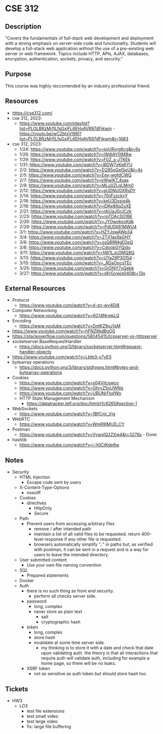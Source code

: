 
# CSE 312

## Description
"Covers the fundamentals of full-stack web development and deployment with a strong emphasis on server-side code and functionality. Students will develop a full-stack web application without the use of a pre-existing web server or web framework. Topics include HTTP, APIs, AJAX, databases, encryption, authentication, sockets, privacy, and security."

## Purpose
This course was highly reccomended by an industry professional friend. 

## Resources
- https://cse312.com/
- cse 312, 2023: 
    - https://www.youtube.com/playlist?list=PLOLBRzMrfILfsGxjFL6EHvAVR97dFjkwm - https://youtu.be/wCZbtxVI96I?list=PLOLBRzMrfILfsGxjFL6EHvAVR97dFjkwm&t=1683
- cse 312, 2023:
    - 1/24: https://www.youtube.com/watch?v=jpjURvrgKcg&t=6s
    - 1/26: https://www.youtube.com/watch?v=jWdIAY0IM8w
    - 1/29: https://www.youtube.com/watch?v=F0Z_s-JTKEk
    - 1/31: https://www.youtube.com/watch?v=l8DW7xKq6YU
    - 2/2: https://www.youtube.com/watch?v=EQ95oGeISeU&t=4s
    - 2/5: https://www.youtube.com/watch?v=Eey-wgfdCWQ
    - 2/7: https://www.youtube.com/watch?v=kWwlK7_4uas
    - 2/9: https://www.youtube.com/watch?v=MLu0ZLqLMm0 
    - 2/12: https://www.youtube.com/watch?v=pUDNUGXRsDY
    - 2/14: https://www.youtube.com/watch?v=70jiFzzckyY 
    - 2/16: https://www.youtube.com/watch?v=keU3Dssig4k 
    - 2/19: https://www.youtube.com/watch?v=jDKe86qZuXE 
    - 2/21: https://www.youtube.com/watch?v=nbUaJGrJCzk 
    - 2/23: https://www.youtube.com/watch?v=rpTDAcSG1BE 
    - 2/26: https://www.youtube.com/watch?v=JYOwokooKdk 
    - 2/28: https://www.youtube.com/watch?v=PdU0X81MWU4 
    - 3/1: https://www.youtube.com/watch?v=HZYJgwAWp34 
    - 3/4: https://www.youtube.com/watch?v=2TX1ax9aGHY 
    - 3/6: https://www.youtube.com/watch?v=zsQRRMgEDeQ  
    - 3/8: https://www.youtube.com/watch?v=CdoobGYQido 
    - 3/11: https://www.youtube.com/watch?v=hW1LJcGMQ8Q 
    - 3/13: https://www.youtube.com/watch?v=UYa29P30154 - 
    - 3/15: https://www.youtube.com/watch?v=_RDaOpcsTEc
    - 3/25: https://www.youtube.com/watch?v=GrDNY7yQebk
    - 3/27: https://www.youtube.com/watch?v=sKrGywjq040&t=13s

## External Resources
- Protocol
    - https://www.youtube.com/watch?v=d-zn-wv4Di8
- Computer Networking
    - https://www.youtube.com/watch?v=6G14NrjekLQ
- Encoding
    - https://www.youtube.com/watch?v=DntKZ9xJ1sM
- https://www.youtube.com/watch?v=hFNZ6kdBgO0
- https://stackoverflow.com/questions/58045415/tcpserver-vs-httpserver
- socketserver.BaseRequestHandler
    - https://docs.python.org/3/library/socketserver.html#request-handler-objects 
- https://www.youtube.com/watch?v=Lbfe3-v7yE0
- bytearray operations
    - https://docs.python.org/3/library/stdtypes.html#bytes-and-bytearray-operations 
- Cookies 
    - https://www.youtube.com/watch?v=s04Vjlcgwco  
    - https://www.youtube.com/watch?v=GhrvZ5nUWNg 
    - https://www.youtube.com/watch?v=UBUNrFtufWo 
    - HTTP State Management Mechanism
        - https://datatracker.ietf.org/doc/html/rfc6265#section-1 
- WebSockets
    - https://www.youtube.com/watch?v=1BfCnjr_Vjg
- WebRTC
    - https://www.youtube.com/watch?v=WmR9IMUD_CY
- Postman
    - https://www.youtube.com/watch?v=VywxIQ2ZXw4&t=3278s - Done
- hashlib
    - https://www.youtube.com/watch?v=i-h0CtKde6w

## Notes
- Security 
    - HTML Injection 
        - Escape code sent by users
    - X-Content-Type-Options
        - nosniff 
    - Cookies
        - directives
            - HttpOnly 
            - Secure 
    - Path
        - Prevent users from accessing arbitrary files 
            - remove / after intended path 
            - maintain a list of all valid files to be requested. return 400-level response if any other file is requested. 
            - browsers automatically simplify ".." in paths but, as verified with postman, it can be sent in a request and is a way for users to leave the intended directory. 
    - User submitted content
        - Use your own file naming convention 
    - SQL
        - Prepared statements 
    - Docker 
    - Auth
        - there is no such thing as front end security.  
            - perform all checks server side. 
        - password
            - long, complex
            - never store as plain text
                - salt
                - cryptographic hash
        - token
            - long, complex
            - store hash 
            - invalidate at some time server side. 
                - my thinking is to store it with a date and check that date upon validating auth. the theory is that all interactions that require auth will validate auth, including for example a home page, so there will be no leaks.
        - XSRF token
            - not as sensitive as auth token but should store hash too. 

## Tickets
- HW3
    - LO3
        - test file extensions
        - test small video
        - test large video
        - fix: large file buffering
            
                
        
            


                
                
        

        
    

    

        

